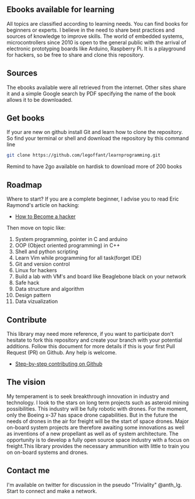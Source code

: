 ## Ebooks available for learning


All topics are classified according to learning needs. You can find books for beginners or experts. I believe in the need to share best practices and sources of knowledge to improve skills. The world of embedded systems, microcontrollers since 2010 is open to the general public with the arrival of electronic prototyping boards like Arduino, Raspberry Pi. It is a playground for hackers, so be free to share and clone this repository.

## Sources

The ebooks available were all retrieved from the internet. Other sites share it and a simple Google search by PDF specifying the name of the book allows it to be downloaded.

## Get books


If your are new on github install Git and learn how to clone the repository. So find your terminal or shell and download the repository by this command line
```bash
git clone https://github.com/legoffant/learnprogramming.git
```

Remind to have 2go available on hardisk to download more of 200 books

## Roadmap

Where to start? If you are a complete beginner, I advise you to read Eric Raymond's article on hacking:

* [How to Become a hacker](http://www.catb.org/~esr/faqs/hacker-howto.html)

Then move on topic like:

1. System programming, pointer in C and arduino
2. OOP (Object oriented programming) in C++
3. Shell and python scripting
4. Learn Vim while programming for all task(forget IDE)
5. Git and version control
6. Linux for hackers
7. Build a lab with VM's and board like Beaglebone black on your network
8. Safe hack
9. Data structure and algorithm
10. Design pattern
11. Data vizualization

## Contribute

This library may need more reference, if you want to participate don't hesitate to fork this repository and create your branch with your potential additions. Follow this document for more details if this is your first Pull Request (PR) on Github. Any help is welcome.

* [Step-by-step contributing on Github](https://www.dataschool.io/how-to-contribute-on-github/)

## The vision

My temperament is to seek breakthrough innovation in industry and technology. I look to the stars on long term projects such as asteroid mining possibilities. This industry will be fully robotic with drones. For the moment, only the Boeing x-37 has space drone capabilities. But in the future the needs of drones in the air for freight will be the start of space drones. Major on-board system projects are therefore awaiting some innovations as well as inventions of a new propellant as well as of system architecture. The opportunity is to develop a fully open source space industry with a focus on freight.This library provides the necessary ammunition with little to train you on on-board systems and drones.

## Contact me

I'm available on twitter for discussion in the pseudo "Triviality" @anth_lg. Start to connect and make a network.
